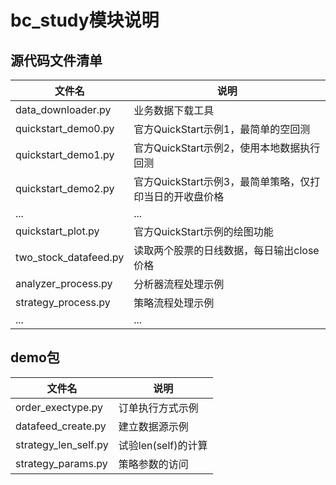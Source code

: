 # bc_study模块说明

## 源代码文件清单

| 文件名 | 说明 |
|--|--|
| data_downloader.py | 业务数据下载工具 |
| quickstart_demo0.py | 官方QuickStart示例1，最简单的空回测 |
| quickstart_demo1.py | 官方QuickStart示例2，使用本地数据执行回测 |
| quickstart_demo2.py | 官方QuickStart示例3，最简单策略，仅打印当日的开收盘价格 |
| ... | ... |
| quickstart_plot.py | 官方QuickStart示例的绘图功能 |
| two_stock_datafeed.py | 读取两个股票的日线数据，每日输出close价格 |
| analyzer_process.py | 分析器流程处理示例 |
| strategy_process.py | 策略流程处理示例 |
| ... | ... |

## demo包

| 文件名 | 说明 |
|--|--|
| order_exectype.py | 订单执行方式示例 |
| datafeed_create.py | 建立数据源示例 |
| strategy_len_self.py | 试验len(self)的计算 |
| strategy_params.py | 策略参数的访问 |
